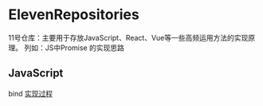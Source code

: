 # ElevenRepositories
11号仓库：主要用于存放JavaScript、React、Vue等一些高频运用方法的实现原理。 列如：JS中Promise 的实现思路

## JavaScript
bind [实现过程](https://github.com/Alicehhhmm/ElevenRepositories/issues)
